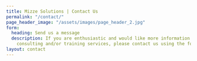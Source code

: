 ```yaml
---
title: Mizze Solutions | Contact Us
permalink: "/contact/"
page_header_image: "/assets/images/page_header_2.jpg"
form:
  heading: Send us a message
  description: If you are enthusiastic and would like more information regarding our
    consulting and/or training services, please contact us using the form below.
layout: contact
---
```


